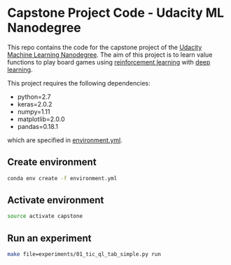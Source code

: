 # Capstone Project Code - Udacity ML Nanodegree

This repo contains the code for the capstone project of the [Udacity Machine Learning Nanodegree](https://www.udacity.com/course/machine-learning-engineer-nanodegree--nd009). The aim of this project is to learn
value functions to play board games using [reinforcement learning](https://en.wikipedia.org/wiki/Reinforcement_learning) with [deep learning](https://en.wikipedia.org/wiki/Deep_learning).

This project requires the following dependencies:

- python=2.7
- keras=2.0.2
- numpy=1.11
- matplotlib=2.0.0
- pandas=0.18.1

which are specified in [environment.yml](../master/environment.yml).

## Create environment
```bash
conda env create -f environment.yml
```

## Activate environment
```bash
source activate capstone
```

## Run an experiment

```bash
make file=experiments/01_tic_ql_tab_simple.py run
```
